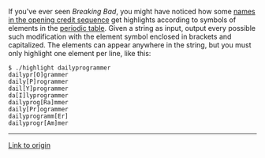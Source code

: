 If you've ever seen *Breaking Bad*, you might have noticed how some [names in the opening credit sequence](http://i.imgur.com/qnul0.jpg) get highlights according to symbols of elements in the [periodic table](http://en.wikipedia.org/wiki/Periodic_table). Given a string as input, output every possible such modification with the element symbol enclosed in brackets and capitalized. The elements can appear anywhere in the string, but you must only highlight one element per line, like this:

    $ ./highlight dailyprogrammer
    dailypr[O]grammer
    daily[P]rogrammer
    dail[Y]programmer
    da[I]lyprogrammer
    dailyprog[Ra]mmer
    daily[Pr]ogrammer
    dailyprogramm[Er]
    dailyprogr[Am]mer

---

[Link to origin](https://www.reddit.com/r/dailyprogrammer/z6o4k)